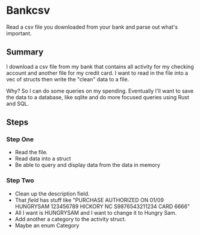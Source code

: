 # Bankcsv

Read a csv file you downloaded from your bank and parse out what's important.

## Summary

I download a csv file from my bank that contains all activity for my checking account and another file for my credit card. I want to read in the file into a vec of structs then write the "clean" data to a file.

Why? So I can do some queries on my spending. Eventually I'll want to save the data to a database, like sqlite and do more focused queries using Rust and SQL.

## Steps

### Step One

- Read the file.
- Read data into a struct
- Be able to query and display data from the data in memory

### Step Two

- Clean up the description field. 
- That _field_ has stuff like "PURCHASE AUTHORIZED ON 01/09 HUNGRYSAM 123456789 HICKORY NC S9876543211234 CARD 6666"
- All I want is HUNGRYSAM and I want to change it to Hungry Sam.
- Add another a category to the activity struct.
- Maybe an enum Category